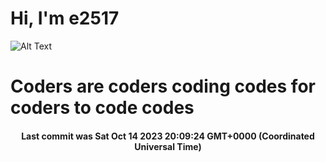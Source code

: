 # Hi, I'm e2517

![Alt Text](https://github.com/E2517/e2517/blob/master/images/background.gif)

# Coders are coders coding codes for coders to code codes

<h4 align="center">Last commit was Sat Oct 14 2023 20:09:24 GMT+0000 (Coordinated Universal Time)</h4>
